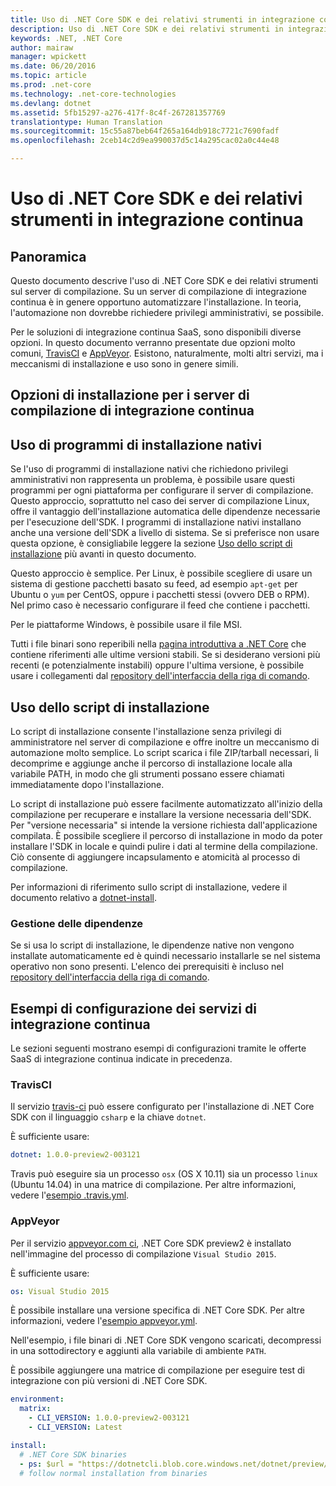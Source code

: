 ```yaml
---
title: Uso di .NET Core SDK e dei relativi strumenti in integrazione continua
description: Uso di .NET Core SDK e dei relativi strumenti in integrazione continua
keywords: .NET, .NET Core
author: mairaw
manager: wpickett
ms.date: 06/20/2016
ms.topic: article
ms.prod: .net-core
ms.technology: .net-core-technologies
ms.devlang: dotnet
ms.assetid: 5fb15297-a276-417f-8c4f-267281357769
translationtype: Human Translation
ms.sourcegitcommit: 15c55a87beb64f265a164db918c7721c7690fadf
ms.openlocfilehash: 2ceb14c2d9ea990037d5c14a295cac02a0c44e48

---
```


# <a name="using-net-core-sdk-and-tools-in-continuous-integration-ci"></a>Uso di .NET Core SDK e dei relativi strumenti in integrazione continua

## <a name="overview"></a>Panoramica
Questo documento descrive l'uso di .NET Core SDK e dei relativi strumenti sul server di compilazione. Su un server di compilazione di integrazione continua è in genere opportuno automatizzare l'installazione. In teoria, l'automazione non dovrebbe richiedere privilegi amministrativi, se possibile. 

Per le soluzioni di integrazione continua SaaS, sono disponibili diverse opzioni. In questo documento verranno presentate due opzioni molto comuni, [TravisCI](https://travis-ci.org/) e [AppVeyor](https://www.appveyor.com/). Esistono, naturalmente, molti altri servizi, ma i meccanismi di installazione e uso sono in genere simili.

## <a name="installation-options-for-ci-build-servers"></a>Opzioni di installazione per i server di compilazione di integrazione continua

## <a name="using-the-native-installers"></a>Uso di programmi di installazione nativi
Se l'uso di programmi di installazione nativi che richiedono privilegi amministrativi non rappresenta un problema, è possibile usare questi programmi per ogni piattaforma per configurare il server di compilazione. Questo approccio, soprattutto nel caso dei server di compilazione Linux, offre il vantaggio dell'installazione automatica delle dipendenze necessarie per l'esecuzione dell'SDK. I programmi di installazione nativi installano anche una versione dell'SDK a livello di sistema. Se si preferisce non usare questa opzione, è consigliabile leggere la sezione [Uso dello script di installazione](#using-the-installer-script) più avanti in questo documento. 

Questo approccio è semplice. Per Linux, è possibile scegliere di usare un sistema di gestione pacchetti basato su feed, ad esempio `apt-get` per Ubuntu o `yum` per CentOS, oppure i pacchetti stessi (ovvero DEB o RPM). Nel primo caso è necessario configurare il feed che contiene i pacchetti.

Per le piattaforme Windows, è possibile usare il file MSI. 

Tutti i file binari sono reperibili nella [pagina introduttiva a .NET Core](https://aka.ms/dotnetcoregs) che contiene riferimenti alle ultime versioni stabili. Se si desiderano versioni più recenti (e potenzialmente instabili) oppure l'ultima versione, è possibile usare i collegamenti dal [repository dell'interfaccia della riga di comando](https://github.com/dotnet/cli). 

## <a name="using-the-installer-script"></a>Uso dello script di installazione
Lo script di installazione consente l'installazione senza privilegi di amministratore nel server di compilazione e offre inoltre un meccanismo di automazione molto semplice. Lo script scarica i file ZIP/tarball necessari, li decomprime e aggiunge anche il percorso di installazione locale alla variabile PATH, in modo che gli strumenti possano essere chiamati immediatamente dopo l'installazione. 

Lo script di installazione può essere facilmente automatizzato all'inizio della compilazione per recuperare e installare la versione necessaria dell'SDK. Per "versione necessaria" si intende la versione richiesta dall'applicazione compilata. È possibile scegliere il percorso di installazione in modo da poter installare l'SDK in locale e quindi pulire i dati al termine della compilazione. Ciò consente di aggiungere incapsulamento e atomicità al processo di compilazione. 

Per informazioni di riferimento sullo script di installazione, vedere il documento relativo a [dotnet-install](dotnet-install-script.md). 

### <a name="dealing-with-the-dependencies"></a>Gestione delle dipendenze
Se si usa lo script di installazione, le dipendenze native non vengono installate automaticamente ed è quindi necessario installarle se nel sistema operativo non sono presenti. L'elenco dei prerequisiti è incluso nel [repository dell'interfaccia della riga di comando](https://github.com/dotnet/core/blob/master/Documentation/prereqs.md). 

## <a name="ci-services-setup-examples"></a>Esempi di configurazione dei servizi di integrazione continua
Le sezioni seguenti mostrano esempi di configurazioni tramite le offerte SaaS di integrazione continua indicate in precedenza. 

### <a name="travisci"></a>TravisCI

Il servizio [travis-ci](https://travis-ci.org/) può essere configurato per l'installazione di .NET Core SDK con il linguaggio `csharp` e la chiave `dotnet`.

È sufficiente usare:

```yaml
dotnet: 1.0.0-preview2-003121
```

Travis può eseguire sia un processo `osx` (OS X 10.11) sia un processo `linux` (Ubuntu 14.04) in una matrice di compilazione. Per altre informazioni, vedere l'[esempio .travis.yml](https://github.com/dotnet/docs/blob/master/.travis.yml).

### <a name="appveyor"></a>AppVeyor

Per il servizio [appveyor.com ci](https://www.appveyor.com/), .NET Core SDK preview2 è installato nell'immagine del processo di compilazione `Visual Studio 2015`.

È sufficiente usare:

```yaml
os: Visual Studio 2015
```

È possibile installare una versione specifica di .NET Core SDK. Per altre informazioni, vedere l'[esempio appveyor.yml](https://github.com/dotnet/docs/blob/master/appveyor.yml). 

Nell'esempio, i file binari di .NET Core SDK vengono scaricati, decompressi in una sottodirectory e aggiunti alla variabile di ambiente `PATH`.

È possibile aggiungere una matrice di compilazione per eseguire test di integrazione con più versioni di .NET Core SDK.

```yaml
environment:
  matrix:
    - CLI_VERSION: 1.0.0-preview2-003121
    - CLI_VERSION: Latest

install:
  # .NET Core SDK binaries
  - ps: $url = "https://dotnetcli.blob.core.windows.net/dotnet/preview/Binaries/$($env:CLI_VERSION)/dotnet-dev-win-x64.$($env:CLI_VERSION.ToLower()).zip"
  # follow normal installation from binaries
```




<!--HONumber=Nov16_HO1-->


